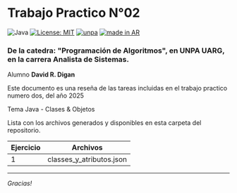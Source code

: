 # Trabajo Practico N°02

![Java](https://badgen.net/badge/Java/codigo/red?icon=java)
[![License: MIT](https://img.shields.io/badge/License-MIT-yellow.svg)](https://opensource.org/licenses/MIT)
[![unpa](https://custom-icon-badges.demolab.com/badge/unpa-uarg-blue.svg?logo=unpa_uarg)](https://www.uarg.unpa.edu.ar/)
<a href="https://github.com/pedromxavier/flag-badges">
    <img src="https://raw.githubusercontent.com/pedromxavier/flag-badges/main/badges/AR.svg" alt="made in AR">
</a>

### De la catedra: "Programación de Algoritmos", en UNPA UARG, en la carrera Analista de Sistemas.

 Alumno **David R. Digan**

Este documento es una reseña de las tareas incluidas en el trabajo practico numero dos, del año 2025

Tema Java - Clases & Objetos

Lista con los archivos generados y disponibles en esta carpeta del repositorio.

| Ejercicio | Archivos |
| --- | --- |
| 1   | classes_y_atributos.json |

* * *

*Gracias!*